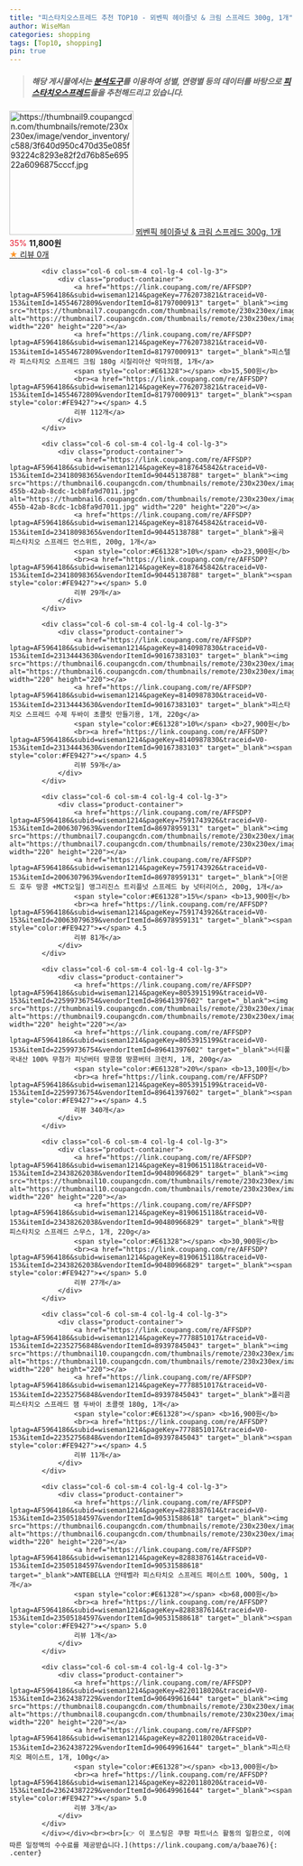 ```yaml
---
title: "피스타치오스프레드 추천 TOP10 - 뫼벤픽 헤이즐넛 & 크림 스프레드 300g, 1개"
author: WiseMan
categories: shopping
tags: [Top10, shopping]
pin: true
---
```


> ##### 해당 게시물에서는 [**분석도구**](https://itemscout.io/)를 이용하여 **성별**, **연령별** 등의 데이터를 바탕으로 [**피스타치오스프레드**](https://link.coupang.com/a/baae76)들을 추천해드리고 있습니다.
<div class="container"><div class="row">
            <div class="col-6 col-sm-4 col-lg-4 col-lg-3">
                <div class="product-container">
                    <a href="https://link.coupang.com/re/AFFSDP?lptag=AF5964186&subid=wiseman1214&pageKey=8222202417&traceid=V0-153&itemId=23637194724&vendorItemId=90662664159" target="_blank"><img src="https://thumbnail9.coupangcdn.com/thumbnails/remote/230x230ex/image/vendor_inventory/c588/3f640d950c470d35e085f93224c8293e82f2d76b85e69522a6096875cccf.jpg" alt="https://thumbnail9.coupangcdn.com/thumbnails/remote/230x230ex/image/vendor_inventory/c588/3f640d950c470d35e085f93224c8293e82f2d76b85e69522a6096875cccf.jpg" width="220" height="220"></a>
                    <a href="https://link.coupang.com/re/AFFSDP?lptag=AF5964186&subid=wiseman1214&pageKey=8222202417&traceid=V0-153&itemId=23637194724&vendorItemId=90662664159" target="_blank">뫼벤픽 헤이즐넛 & 크림 스프레드 300g, 1개</a>
                    <span style="color:#E61328">35%</span> <b>11,800원</b>
                    <br><a href="https://link.coupang.com/re/AFFSDP?lptag=AF5964186&subid=wiseman1214&pageKey=8222202417&traceid=V0-153&itemId=23637194724&vendorItemId=90662664159" target="_blank"><span style="color:#FE9427">★</span> 
                    리뷰 0개</a>
                </div>
            </div>
            
            <div class="col-6 col-sm-4 col-lg-4 col-lg-3">
                <div class="product-container">
                    <a href="https://link.coupang.com/re/AFFSDP?lptag=AF5964186&subid=wiseman1214&pageKey=7762073821&traceid=V0-153&itemId=14554672809&vendorItemId=81797000913" target="_blank"><img src="https://thumbnail7.coupangcdn.com/thumbnails/remote/230x230ex/image/vendor_inventory/d2ee/a276c0d315651f397fea2da61d809f4c01dadb8c51850b902797236a7104.jpg" alt="https://thumbnail7.coupangcdn.com/thumbnails/remote/230x230ex/image/vendor_inventory/d2ee/a276c0d315651f397fea2da61d809f4c01dadb8c51850b902797236a7104.jpg" width="220" height="220"></a>
                    <a href="https://link.coupang.com/re/AFFSDP?lptag=AF5964186&subid=wiseman1214&pageKey=7762073821&traceid=V0-153&itemId=14554672809&vendorItemId=81797000913" target="_blank">피스텔라 피스타치오 스프레드 크림 180g 시칠리아산 악마의잼, 1개</a>
                    <span style="color:#E61328"></span> <b>15,500원</b>
                    <br><a href="https://link.coupang.com/re/AFFSDP?lptag=AF5964186&subid=wiseman1214&pageKey=7762073821&traceid=V0-153&itemId=14554672809&vendorItemId=81797000913" target="_blank"><span style="color:#FE9427">★</span> 4.5
                    리뷰 112개</a>
                </div>
            </div>
            
            <div class="col-6 col-sm-4 col-lg-4 col-lg-3">
                <div class="product-container">
                    <a href="https://link.coupang.com/re/AFFSDP?lptag=AF5964186&subid=wiseman1214&pageKey=8187645842&traceid=V0-153&itemId=23418098365&vendorItemId=90445138788" target="_blank"><img src="https://thumbnail6.coupangcdn.com/thumbnails/remote/230x230ex/image/retail/images/2024/06/25/12/9/f5b653f0-455b-42ab-8cdc-1cb8fa9d7011.jpg" alt="https://thumbnail6.coupangcdn.com/thumbnails/remote/230x230ex/image/retail/images/2024/06/25/12/9/f5b653f0-455b-42ab-8cdc-1cb8fa9d7011.jpg" width="220" height="220"></a>
                    <a href="https://link.coupang.com/re/AFFSDP?lptag=AF5964186&subid=wiseman1214&pageKey=8187645842&traceid=V0-153&itemId=23418098365&vendorItemId=90445138788" target="_blank">옳곡 피스타치오 스프레드 언스위트, 200g, 1개</a>
                    <span style="color:#E61328">10%</span> <b>23,900원</b>
                    <br><a href="https://link.coupang.com/re/AFFSDP?lptag=AF5964186&subid=wiseman1214&pageKey=8187645842&traceid=V0-153&itemId=23418098365&vendorItemId=90445138788" target="_blank"><span style="color:#FE9427">★</span> 5.0
                    리뷰 29개</a>
                </div>
            </div>
            
            <div class="col-6 col-sm-4 col-lg-4 col-lg-3">
                <div class="product-container">
                    <a href="https://link.coupang.com/re/AFFSDP?lptag=AF5964186&subid=wiseman1214&pageKey=8140987830&traceid=V0-153&itemId=23134443630&vendorItemId=90167383103" target="_blank"><img src="https://thumbnail6.coupangcdn.com/thumbnails/remote/230x230ex/image/vendor_inventory/26b8/d8375d9cf2ea30588ea4518aecef8d4e76ecb9c79cb69b30f2c29f8017a0.jpg" alt="https://thumbnail6.coupangcdn.com/thumbnails/remote/230x230ex/image/vendor_inventory/26b8/d8375d9cf2ea30588ea4518aecef8d4e76ecb9c79cb69b30f2c29f8017a0.jpg" width="220" height="220"></a>
                    <a href="https://link.coupang.com/re/AFFSDP?lptag=AF5964186&subid=wiseman1214&pageKey=8140987830&traceid=V0-153&itemId=23134443630&vendorItemId=90167383103" target="_blank">피스타치오 스프레드 수제 두바이 초콜릿 만들기용, 1개, 220g</a>
                    <span style="color:#E61328">10%</span> <b>27,900원</b>
                    <br><a href="https://link.coupang.com/re/AFFSDP?lptag=AF5964186&subid=wiseman1214&pageKey=8140987830&traceid=V0-153&itemId=23134443630&vendorItemId=90167383103" target="_blank"><span style="color:#FE9427">★</span> 4.5
                    리뷰 59개</a>
                </div>
            </div>
            
            <div class="col-6 col-sm-4 col-lg-4 col-lg-3">
                <div class="product-container">
                    <a href="https://link.coupang.com/re/AFFSDP?lptag=AF5964186&subid=wiseman1214&pageKey=7591743926&traceid=V0-153&itemId=20063079639&vendorItemId=86978959131" target="_blank"><img src="https://thumbnail7.coupangcdn.com/thumbnails/remote/230x230ex/image/vendor_inventory/cd95/3214cffd41829d93a7dc7f61100aa51babebe0aeda1f7a656a9865846738.png" alt="https://thumbnail7.coupangcdn.com/thumbnails/remote/230x230ex/image/vendor_inventory/cd95/3214cffd41829d93a7dc7f61100aa51babebe0aeda1f7a656a9865846738.png" width="220" height="220"></a>
                    <a href="https://link.coupang.com/re/AFFSDP?lptag=AF5964186&subid=wiseman1214&pageKey=7591743926&traceid=V0-153&itemId=20063079639&vendorItemId=86978959131" target="_blank">[아몬드 호두 땅콩 +MCT오일] 앵그리진스 트리플넛 스프레드 by 넛터리어스, 200g, 1개</a>
                    <span style="color:#E61328">15%</span> <b>13,900원</b>
                    <br><a href="https://link.coupang.com/re/AFFSDP?lptag=AF5964186&subid=wiseman1214&pageKey=7591743926&traceid=V0-153&itemId=20063079639&vendorItemId=86978959131" target="_blank"><span style="color:#FE9427">★</span> 4.5
                    리뷰 81개</a>
                </div>
            </div>
            
            <div class="col-6 col-sm-4 col-lg-4 col-lg-3">
                <div class="product-container">
                    <a href="https://link.coupang.com/re/AFFSDP?lptag=AF5964186&subid=wiseman1214&pageKey=8053915199&traceid=V0-153&itemId=22599736754&vendorItemId=89641397602" target="_blank"><img src="https://thumbnail9.coupangcdn.com/thumbnails/remote/230x230ex/image/vendor_inventory/88a7/812a48ddf131bbbce8aba08f8067e72709f8f5d326592e1d96e9d16c58b4.jpg" alt="https://thumbnail9.coupangcdn.com/thumbnails/remote/230x230ex/image/vendor_inventory/88a7/812a48ddf131bbbce8aba08f8067e72709f8f5d326592e1d96e9d16c58b4.jpg" width="220" height="220"></a>
                    <a href="https://link.coupang.com/re/AFFSDP?lptag=AF5964186&subid=wiseman1214&pageKey=8053915199&traceid=V0-153&itemId=22599736754&vendorItemId=89641397602" target="_blank">너티풀 국내산 100% 무첨가 피넛버터 땅콩잼 땅콩버터 크런치, 1개, 200g</a>
                    <span style="color:#E61328">20%</span> <b>13,100원</b>
                    <br><a href="https://link.coupang.com/re/AFFSDP?lptag=AF5964186&subid=wiseman1214&pageKey=8053915199&traceid=V0-153&itemId=22599736754&vendorItemId=89641397602" target="_blank"><span style="color:#FE9427">★</span> 4.5
                    리뷰 340개</a>
                </div>
            </div>
            
            <div class="col-6 col-sm-4 col-lg-4 col-lg-3">
                <div class="product-container">
                    <a href="https://link.coupang.com/re/AFFSDP?lptag=AF5964186&subid=wiseman1214&pageKey=8190615118&traceid=V0-153&itemId=23438262038&vendorItemId=90480966829" target="_blank"><img src="https://thumbnail10.coupangcdn.com/thumbnails/remote/230x230ex/image/vendor_inventory/e669/5dd4696f1bfaa85f9338dd4365b0ce8abec9e91f1664531afe327ada075c.jpeg" alt="https://thumbnail10.coupangcdn.com/thumbnails/remote/230x230ex/image/vendor_inventory/e669/5dd4696f1bfaa85f9338dd4365b0ce8abec9e91f1664531afe327ada075c.jpeg" width="220" height="220"></a>
                    <a href="https://link.coupang.com/re/AFFSDP?lptag=AF5964186&subid=wiseman1214&pageKey=8190615118&traceid=V0-153&itemId=23438262038&vendorItemId=90480966829" target="_blank">팍팜 피스타치오 스프레드 스무스, 1개, 220g</a>
                    <span style="color:#E61328"></span> <b>30,900원</b>
                    <br><a href="https://link.coupang.com/re/AFFSDP?lptag=AF5964186&subid=wiseman1214&pageKey=8190615118&traceid=V0-153&itemId=23438262038&vendorItemId=90480966829" target="_blank"><span style="color:#FE9427">★</span> 5.0
                    리뷰 27개</a>
                </div>
            </div>
            
            <div class="col-6 col-sm-4 col-lg-4 col-lg-3">
                <div class="product-container">
                    <a href="https://link.coupang.com/re/AFFSDP?lptag=AF5964186&subid=wiseman1214&pageKey=7778851017&traceid=V0-153&itemId=22352756848&vendorItemId=89397845043" target="_blank"><img src="https://thumbnail10.coupangcdn.com/thumbnails/remote/230x230ex/image/vendor_inventory/ea44/b662133ce6960050c11c03745502e923b89da87e2f08abb4ac5c6f35cf17.jpg" alt="https://thumbnail10.coupangcdn.com/thumbnails/remote/230x230ex/image/vendor_inventory/ea44/b662133ce6960050c11c03745502e923b89da87e2f08abb4ac5c6f35cf17.jpg" width="220" height="220"></a>
                    <a href="https://link.coupang.com/re/AFFSDP?lptag=AF5964186&subid=wiseman1214&pageKey=7778851017&traceid=V0-153&itemId=22352756848&vendorItemId=89397845043" target="_blank">폴리콤 피스타치오 스프레드 잼 두바이 초콜렛 180g, 1개</a>
                    <span style="color:#E61328"></span> <b>16,900원</b>
                    <br><a href="https://link.coupang.com/re/AFFSDP?lptag=AF5964186&subid=wiseman1214&pageKey=7778851017&traceid=V0-153&itemId=22352756848&vendorItemId=89397845043" target="_blank"><span style="color:#FE9427">★</span> 4.5
                    리뷰 11개</a>
                </div>
            </div>
            
            <div class="col-6 col-sm-4 col-lg-4 col-lg-3">
                <div class="product-container">
                    <a href="https://link.coupang.com/re/AFFSDP?lptag=AF5964186&subid=wiseman1214&pageKey=8288387614&traceid=V0-153&itemId=23505184597&vendorItemId=90531588618" target="_blank"><img src="https://thumbnail6.coupangcdn.com/thumbnails/remote/230x230ex/image/vendor_inventory/3790/239b4d80a83d298b046cf305e3fae8a44e0ba938425023461dc744f3eadb.jpg" alt="https://thumbnail6.coupangcdn.com/thumbnails/remote/230x230ex/image/vendor_inventory/3790/239b4d80a83d298b046cf305e3fae8a44e0ba938425023461dc744f3eadb.jpg" width="220" height="220"></a>
                    <a href="https://link.coupang.com/re/AFFSDP?lptag=AF5964186&subid=wiseman1214&pageKey=8288387614&traceid=V0-153&itemId=23505184597&vendorItemId=90531588618" target="_blank">ANTEBELLA 안테벨라 피스타치오 스프레드 페이스트 100%, 500g, 1개</a>
                    <span style="color:#E61328"></span> <b>68,000원</b>
                    <br><a href="https://link.coupang.com/re/AFFSDP?lptag=AF5964186&subid=wiseman1214&pageKey=8288387614&traceid=V0-153&itemId=23505184597&vendorItemId=90531588618" target="_blank"><span style="color:#FE9427">★</span> 5.0
                    리뷰 1개</a>
                </div>
            </div>
            
            <div class="col-6 col-sm-4 col-lg-4 col-lg-3">
                <div class="product-container">
                    <a href="https://link.coupang.com/re/AFFSDP?lptag=AF5964186&subid=wiseman1214&pageKey=8220118020&traceid=V0-153&itemId=23624387229&vendorItemId=90649961644" target="_blank"><img src="https://thumbnail8.coupangcdn.com/thumbnails/remote/230x230ex/image/vendor_inventory/c8c0/c742eace554d993c95846058d3257ad30fe704f2b4d428c4e34066c0ea62.jpg" alt="https://thumbnail8.coupangcdn.com/thumbnails/remote/230x230ex/image/vendor_inventory/c8c0/c742eace554d993c95846058d3257ad30fe704f2b4d428c4e34066c0ea62.jpg" width="220" height="220"></a>
                    <a href="https://link.coupang.com/re/AFFSDP?lptag=AF5964186&subid=wiseman1214&pageKey=8220118020&traceid=V0-153&itemId=23624387229&vendorItemId=90649961644" target="_blank">피스타치오 페이스트, 1개, 100g</a>
                    <span style="color:#E61328"></span> <b>13,000원</b>
                    <br><a href="https://link.coupang.com/re/AFFSDP?lptag=AF5964186&subid=wiseman1214&pageKey=8220118020&traceid=V0-153&itemId=23624387229&vendorItemId=90649961644" target="_blank"><span style="color:#FE9427">★</span> 5.0
                    리뷰 3개</a>
                </div>
            </div>
            </div></div><br><br>[👉 이 포스팅은 쿠팡 파트너스 활동의 일환으로, 이에 따른 일정액의 수수료를 제공받습니다.](https://link.coupang.com/a/baae76){: .center}